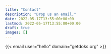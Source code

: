 ```yaml
---
title: "Contact"
description: "Drop us an email."
date: 2022-05-17T13:55:00+00:00
lastmod: 2022-05-17T13:55:00+00:00
draft: true
images: []
---
```


{{< email user="hello" domain="getdoks.org" >}}
